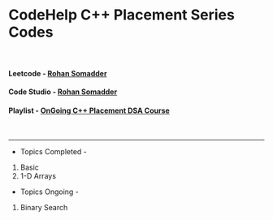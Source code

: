 # CodeHelp C++ Placement Series Codes 

&nbsp;
#### Leetcode - [Rohan Somadder](https://leetcode.com/Rohan_Somadder/)
#### Code Studio - [Rohan Somadder](https://www.codingninjas.com/codestudio/profile/43b45aa6-eb7a-455f-91cd-9ce1c41cac9c) 
#### Playlist - [OnGoing C++ Placement DSA Course](https://www.youtube.com/playlist?list=PLDzeHZWIZsTryvtXdMr6rPh4IDexB5NIA)

[comment]: <> ('&nbsp;' is used for newline)
&nbsp;

---
* Topics Completed - 

1. Basic
2. 1-D Arrays

* Topics Ongoing -

1. Binary Search
